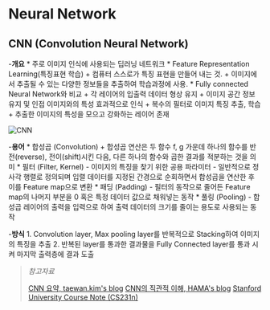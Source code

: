# Neural Network
## CNN (Convolution Neural Network)
-**개요**
    * 주로 이미지 인식에 사용되는 딥러닝 네트워크
    * Feature Representation Learning(특징표현 학습)
        + 컴퓨터 스스로가 특징 표현을 만들어 내는 것.
        + 이미지에서 추출될 수 있는 다양한 정보들을 추출하여 학습과정에 사용.
    * Fully connected Neural Network와 비교
        + 각 레이어의 입출력 데이터 형상 유지
        + 이미지 공간 정보 유지 및 인접 이미지와의 특성 효과적으로 인식
        + 복수의 필터로 이미지 특징 추출, 학습
        + 추출한 이미지의 특성을 모으고 강화하는 레이어 존재

![CNN](./image/cnn.png)

-**용어**
    * 합성곱 (Convolution)
        + 합성곱 연산은 두 함수 f, g 가운데 하나의 함수를 반전(reverse), 전이(shift)시킨 다음, 다른 하나의 함수와 곱한 결과를 적분하는 것을 의미
    * 필터 (Filter, Kernel)
        - 이미지의 특징을 찾기 위한 공용 파라미터
        - 일반적으로 정사각 행렬로 정의되며 입렬 데이터를 지정된 간경으로 순회하면서 합성곱을 연산한 후 이를 Feature map으로 변환
    * 패딩 (Padding)
        - 필터의 동작으로 줄어든 Feature map의 나머지 부분을 0 혹은 특정 데이터 값으로 채워넣는 동작
    * 풀링 (Pooling)
        - 합성곱 레이어의 출력을 입력으로 하여 출력 데이터의 크기를 줄이는 용도로 사용되는 동작

-**방식**
    1. Convolution layer, Max pooling layer를 반복적으로 Stacking하여 이미지의 특징을 추출
    2. 반복된 layer를 통과한 결과물을 Fully Connected layer를 통과 시켜 마지막 출력층에 결과 도출




>   *참고자료*
>   
>   [CNN 요약, taewan.kim's blog]
>   [CNN의 직관적 이해, HAMA's blog]
>   [Stanford University Course Note (CS231n)]






[CNN 요약, taewan.kim's blog]: http://taewan.kim/post/cnn/
[CNN의 직관적 이해, HAMA's blog]: http://hamait.tistory.com/535
[Stanford University Course Note (CS231n)]: http://cs231n.github.io/